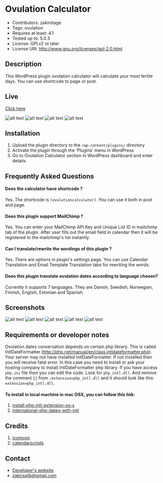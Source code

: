 # Ovulation Calculator
* Contributors: zakirstage
* Tags: ovulation
* Requires at least: 4.1
* Tested up to: 5.0.3
* License: GPLv2 or later
* License URI: http://www.gnu.org/licenses/gpl-2.0.html

## Description

This WordPress plugin ovulation calculator will calculate your most fertile days. You can use shortcode to page or post.

## Live
[Click here](https://babyplan.se/berakna-agglossning)

![alt text](https://github.com/zakirsajib/ovulation-calculator/blob/master/assets/screenshot-6.jpg)
![alt text](https://github.com/zakirsajib/ovulation-calculator/blob/master/assets/screenshot-7.jpg)
![alt text](https://github.com/zakirsajib/ovulation-calculator/blob/master/assets/screenshot-8.jpg)
![alt text](https://github.com/zakirsajib/ovulation-calculator/blob/master/assets/screenshot-9.jpg)



## Installation

1. Upload the plugin directory to the `/wp-content/plugins/` directory
2. Activate the plugin through the 'Plugins' menu in WordPress
3. Go to Ovulation Calculator section in WordPress dashboard and enter details.


## Frequently Asked Questions

#### Does the calculator have shortcode ?

Yes. The shortcode is `[ovulationcalculator]`. You can use it both in post and page.

#### Does this plugin support MailChimp ?

Yes. You can enter your MailChimp API Key and Unique List ID in mailchimp tab of the plugin. After user fills out the email field in calendar then it will be registered to the mailchimp's list instantly.

#### Can I translate/rewrite the wordings of this plugin ?

Yes. There are options in plugin's settings page. You can use Calendar Translation and Email Template Translation tabs for rewriting the words.

#### Does this plugin translate ovulation dates according to language chosen?

Currently it supports 7 languages. They are Danish, Swedish, Norwegian, Finnish, English, Estonian and Spanish.

## Screenshots
![alt text](https://github.com/zakirsajib/ovulation-calculator/blob/master/assets/screenshot-1.jpg)
![alt text](https://github.com/zakirsajib/ovulation-calculator/blob/master/assets/screenshot-2.jpg)
![alt text](https://github.com/zakirsajib/ovulation-calculator/blob/master/assets/screenshot-3.jpg)
![alt text](https://github.com/zakirsajib/ovulation-calculator/blob/master/assets/screenshot-4.jpg)
![alt text](https://github.com/zakirsajib/ovulation-calculator/blob/master/assets/screenshot-5.jpg)


## Requirements or developer notes

Ovulation dates conversation depends on certain php library. This is called IntlDateFormatter (http://php.net/manual/en/class.intldateformatter.php). Your server may not have installed IntlDateFormatter. If not installed then you will receive fatal error. In this case you need to install or ask your hosting company to install IntlDateFormatter php library. If you have access `php.ini` file then you can edit the code. Look for `php_intl.dll`. And remove the comment (;) from `;extension=php_intl.dll` and it should look like this: `extension=php_intl.dll`.

#### To install in local machine in mac OSX, you can follow this link:
1. [install-php-intl-extension-os-x](http://budiirawan.com/install-php-intl-extension-os-x)
2. [international-php-dates-with-intl](https://www.simonholywell.com/post/2015/07/international-php-dates-with-intl)


## Credits
1. [icomoon](https://icomoon.io)
2. [calendarscripts](http://calendarscripts.info/ovulation-predictor.html)

## Contact
* [Developer's website](https://zakirsajib.netlify.com)
* zakirsajib@gmail.com